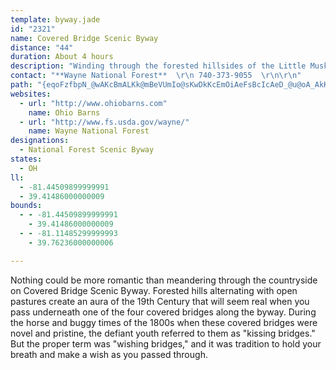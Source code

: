 ```yaml
---
template: byway.jade
id: "2321"
name: Covered Bridge Scenic Byway
distance: "44"
duration: About 4 hours
description: "Winding through the forested hillsides of the Little Muskingum River valley, this byway includes four historic covered bridges, as well as quaint churches, general stores and villages, and the Graysville Jail."
contact: "**Wayne National Forest**  \r\n 740-373-9055  \r\n\r\n"
path: "{eqoFzfbpN_@wAKcBmALKk@mBeVUmIo@sKwDkKcEmOiAeFsBcIcAeD_@u@oA_AkK}E{D{BkBs@mEeAeGsBUYQwAQuEQiJ@_GKoGOqBUgBiAaEaE_Ii@_BUuAEqAJ{DTeA`@gAbHkKrDuD~@mBvAyDlC{Dn@qAxAeFrCoNx@{AdAmAx@}AJi@HeBGiNQsB{@mCgDiF[oAs@eEoCsGwBiH}GiR_@q@}AmAiVgJmAg@US_@eMCiEe@aJ?y@NeBbB{EHmAiAqI}@{AmBgA{@kAw@yBo@sC_B{FYkBHm@Tm@vBeEXs@d@qCTm@\\UdAKrBq@h@g@NsAUkENs@d@_@fDy@NQHe@Sm@oAaASYiAmIi@{Ak@k@cA_@mDL_@E_@[I]Dm@|@{BxAyESq@uAmAkLsE{FyAgJmAmCg@gKkDoAy@m@kBOgCHaA^eBbCsJPgBKg@_@e@mDmCiAwAE[EsB`@{YK_Bi@gAc@g@oD}CcBmDy@g@gAYyEJmFaCiBcBm@{@Qy@_AyNIi@Yy@cCqBOYiAy@w@SqARyKrGeADoBWcBg@q@i@Qm@SaE_@oRBeAdBy[BaSIuAEi@_@cAeMuRiAkAo@[aAKu@Ns@h@_@`A[dBm@fGUzFe@dEcAlFe@~AsCtD}@^m@?{@w@gIkQyAmD}@w@iC_Bu@u@qFsGy@_ByAgDaC{HuCiIiAqC_@q@_@a@YSmDeAwFmCo@K}CGcEFsFw@aB]k@Wy@w@iAaBOw@WwBe@iGE}AHoBEgCaCcGE_BHaEo@sBgDaHcB_FsAqHoAcKOsCEoCTkD?qBKgAaAaEy@yKQsDOaAs@mAu@s@_HeDaAm@aAeAiCsDk@sAMeC|AqUr@aB~EgIfBmDrAeDn@_A^_@t@_@lAUlDLnAEbCa@lCw@JaBAu@m@iBgCeG{AcEaCwEaBaCsB{B_@QsAGsATsBd@wJ`DaJvBcCTsBAmBQeASg@Yk@mAYcAE{@^aRXmDn@mBn@kAlA{ArF_Fz@{Ax@aIGqAY{@o@o@wGoCmQyC_Ds@wC_AiAMqKn@oB[y@a@m@k@qEsFe@y@uBaHSeBIyCOu@[q@{K_KgAsA_AaBc@wAk@{COmA?aAJeBXcBn@uBHe@E_@yB{Fc@q@c@Me@?e@P_@f@S~@]zSWlF}@zGy@zCc@|@_CfD_Ax@cAr@qDjBcCt@}H?eCa@qDyBgIgHiCmDmCaImDmJm@mC_EgWYaA_@m@i@k@eAa@mD]mASk@_@iB{BqBmBiHsDmAWiAEmD~@wCfA}FxAeAj@wBxBaAr@wDvBiMzCsDl@iESiBW_AYc@[qFaHuAeAsAY_@?cB`@eK`EkAVcA?sDeAkDaCq@y@c@s@]kAgMad@o@qE]uDAqAHiAd@qBxCuGlAqBlDkD~SiPb@gAJaAEmAmByKk@iGgCkN[aAc@y@yAeAsDaAg@EwXrBiEdAeBn@aIhEwFzDiOxG_BRcAWi@q@[o@Iq@@iNLyDj@_Fn@cCf@qAlC{EbC}C~BcCdAqBh@yAx@s@pEmC~@w@bAoAj@mBLcAGsCQoBiCsLm@mNKaASq@m@c@yG}A]_@uAeC_@[cBe@sDWgCcAcDu@k@i@O_ADmBOk@e@e@wBw@cHaBkCAq@S]e@[qBSg@sAyAo@WgFg@aKm@iAD_A`@}AfAiBbBiBlCsEvHiBjCiBfBw@Xu@JmAGsEiAoBmAsAmAYg@Os@iAsJcDwQYyBKkBZiLH}RXgKH}AtAiHReB?mAIkAm@{Ce@{DEyBHeAd@mBj@_BlA_BvGaFxOyHpGmEdAoAhAwC^aCByAIeBe@oEY_Bi@cBmE{Is@_Ai@[s@Qu@BiBl@qExBcC`BuCjCaH|Jo@r@_Aj@cBLoHuAqAm@c@i@Ui@S}@?gAR_EzAwRl@cU@mDW_HwCqV_AiOHgDTeBbAkDVyAK_Bc@i@[Km@DeDfAwH~CqAxA_@r@{AzFs@zBi@nAmB`CkAfAYLi@BgIsBmBy@gEaDoEyCaI{GgCcBiBy@aEe@qBiAq@w@yAkC_@Uk@MwECy@Jm@^iHfIcBtAoBbA}@X}@FyI_@sCa@sQ_G}AQu@HaGzA_A^oA|@mBtC_ArBi@lBi@bAcEtFmCnBsS`JcDhAwC`@{C[y@W}BsAmB_CoAeDcAoD[}@qHgYy@eBy@_AcAs@iAm@sBy@}C_BmC_AeAYeBKwCKiADyB~@{D`CeA~@_AfAs@|BmAfIq@rBiArAsAx@}FlCoARs@b@Y^cBfDiBbEgBpC_@ZiAh@a@JmCKsBq@iD_DwA[sEQiDJiBRqC~@mHfDsAdAo@t@iDpIsBzEy@rA}CxCgK`IeObVcApA_Az@kAp@eOnHeBr@_Ap@}Ar@sC~AwC`CkDlAi@?kHoBiAQyALcC~@i@L_@A_@Sy@eAqKyFm@So@GeB^gFfDiClAwAJyBKiC_@mEE}AViFnB}@JcAGiGyA}RyFgCk@gMiMcC{FsBsC{M}By@AoAPeJpHk@vAqBbLuAhCqBzBkBdAcB`@gDPsFGmA[eADyBlC}BvBmB`@oABoBWy@e@g@i@[y@?yBZ_F`@sBn@sBh@_CJ_B?s@i@yAo@aAYs@Ee@DmEUkEm@{A[W_@GkKE}@c@a@s@Sy@SiDYo@a@[i@?s@v@mAb@iAAyAY_As@_BaD_@aM?eKZiFE_@OWi@[y@XcAl@{@JqACyBuAyEmFsBeBu@_@gBaDy@yD_@{@{JqFu@m@m@SuC?aAO_Au@kB{CgCsKEe@Dm@JY|AsAfBmCrBgFt@yEDqFYiFcCeBkB_@wCaBgFsD}A]_@H_BfAgLzFwE~@gBJa@Gi@UaGuDcDkFm@o@q@Wy@EgGJsDGkBYeBcAgBe@yAGoD_AmDmAmBsBk@mAwEaMmJkXsAyAmBeAoAe@qCR{@AoAw@}CaEkH{LsEmGkE{H{CsEeJiK}Ak@sD@k@O}F_GgAeB_@sAD{Ch@kElAcEJkAE_AUmAg@y@qBe@sBGy@c@yBoDmBsBwBtC_CxAcFfBaGHkFR{Cy@}BSiCEsBLgFgAcBk@sF^sA^}C~AiA~@uAzA{CtG_C|Cy@x@eAd@_XfCeFr@cA@kIaBgHmBaGmBsd@{S"
websites: 
  - url: "http://www.ohiobarns.com"
    name: Ohio Barns
  - url: "http://www.fs.usda.gov/wayne/"
    name: Wayne National Forest
designations: 
  - National Forest Scenic Byway
states: 
  - OH
ll: 
  - -81.44509899999991
  - 39.41486000000009
bounds: 
  - - -81.44509899999991
    - 39.41486000000009
  - - -81.11485299999993
    - 39.76236000000006

---
```


<p>Nothing could be more romantic than meandering through the countryside on Covered Bridge Scenic Byway. Forested hills alternating with open pastures create an aura of the 19th Century that will seem real when you pass underneath one of the four covered bridges along the byway. During the horse and buggy times of the 1800s when these covered bridges were novel and pristine, the defiant youth referred to them as "kissing bridges." But the proper term was "wishing bridges," and it was tradition to hold your breath and make a wish as you passed through.</p>